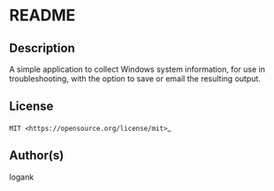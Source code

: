 # README

## Description

A simple application to collect Windows system information, for use in troubleshooting, with the option to save or email the resulting output.

## License

`MIT <https://opensource.org/license/mit>`_


## Author(s)

logank
